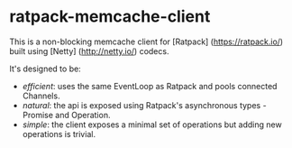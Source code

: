 # ratpack-memcache-client
This is a non-blocking memcache client for [Ratpack] (https://ratpack.io/) built using [Netty] (http://netty.io/) codecs.

It's designed to be:
- *efficient*: uses the same EventLoop as Ratpack and pools connected Channels.
- *natural*: the api is exposed using Ratpack's asynchronous types - Promise and Operation.
- *simple*: the client exposes a minimal set of operations but adding new operations is trivial.
